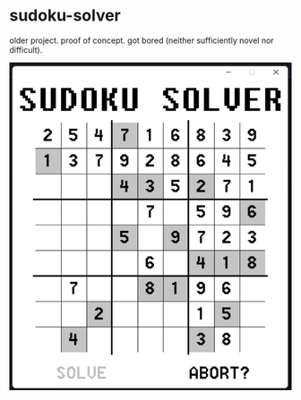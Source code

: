 # sudoku-solver

older project. proof of concept. got bored (neither sufficiently novel nor difficult).

![screenie](https://github.com/scott-sattler/sudoku-solver/blob/2c015a4c6f7e8fc9df5af10e422354debb8b7323/readme_image.png?raw=true)
